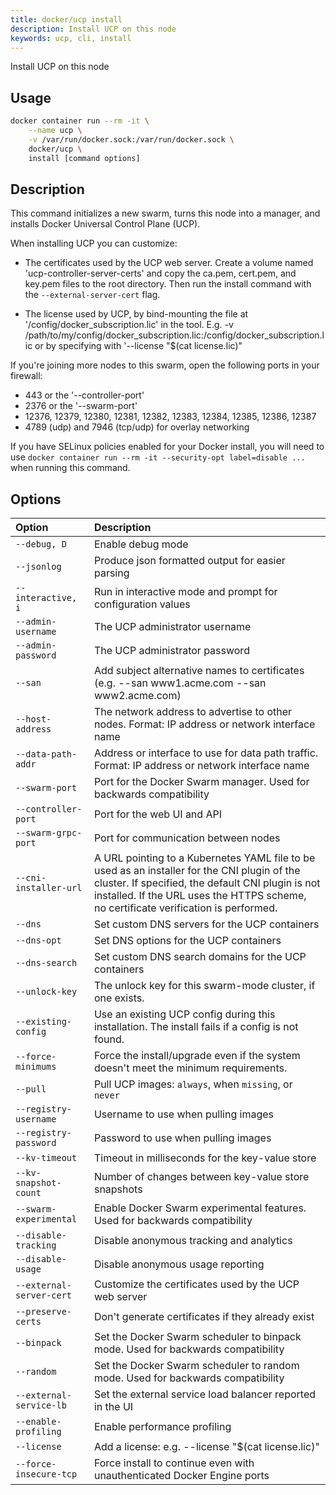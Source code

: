 ```yaml
---
title: docker/ucp install
description: Install UCP on this node
keywords: ucp, cli, install
---
```


Install UCP on this node

## Usage

```bash
docker container run --rm -it \
    --name ucp \
    -v /var/run/docker.sock:/var/run/docker.sock \
    docker/ucp \
    install [command options]
```

## Description

This command initializes a new swarm, turns this node into a manager, and installs
Docker Universal Control Plane (UCP).

When installing UCP you can customize:

  * The certificates used by the UCP web server. Create a volume
    named 'ucp-controller-server-certs' and copy the ca.pem, cert.pem, and key.pem
    files to the root directory. Then run the install command with the
    `--external-server-cert` flag.

  * The license used by UCP, by bind-mounting the file at
    '/config/docker_subscription.lic' in the tool.  E.g. -v /path/to/my/config/docker_subscription.lic:/config/docker_subscription.lic
    or by specifying with '--license "$(cat license.lic)"

If you're joining more nodes to this swarm, open the following ports in your
firewall:

  * 443 or the '--controller-port'
  * 2376 or the '--swarm-port'
  * 12376, 12379, 12380, 12381, 12382, 12383, 12384, 12385, 12386, 12387
  * 4789 (udp) and 7946 (tcp/udp) for overlay networking

If you have SELinux policies enabled for your Docker install, you will need to
use `docker container run --rm -it --security-opt label=disable ...` when running this
command.

## Options

| Option                   | Description                                                                                      |
| :----------------------- | :----------------------------------------------------------------------------------------------- |
| `--debug, D`             | Enable debug mode                                                                                |
| `--jsonlog`              | Produce json formatted output for easier parsing                                                 |
| `--interactive, i`       | Run in interactive mode and prompt for configuration values                                      |
| `--admin-username`       | The UCP administrator username                                                                   |
| `--admin-password`       | The UCP administrator password                                                                   |
| `--san`                  | Add subject alternative names to certificates (e.g. --san www1.acme.com --san www2.acme.com)     |
| `--host-address`         | The network address to advertise to other nodes. Format: IP address or network interface name    |
| `--data-path-addr`       | Address or interface to use for data path traffic. Format: IP address or network interface name  |
| `--swarm-port`           | Port for the Docker Swarm manager. Used for backwards compatibility                              |
| `--controller-port`      | Port for the web UI and API                                                                      |
| `--swarm-grpc-port`      | Port for communication between nodes                                                             |
| `--cni-installer-url`    | A URL pointing to a Kubernetes YAML file to be used as an installer for the CNI plugin of the cluster. If specified, the default CNI plugin is not installed. If the URL uses the HTTPS scheme, no certificate verification is performed. |
| `--dns`                  | Set custom DNS servers for the UCP containers                                                    |
| `--dns-opt`              | Set DNS options for the UCP containers                                                           |
| `--dns-search`           | Set custom DNS search domains for the UCP containers                                             |
| `--unlock-key`           | The unlock key for this swarm-mode cluster, if one exists.                                       |
| `--existing-config`      | Use an existing UCP config during this installation. The install fails if a config is not found. |
| `--force-minimums`       | Force the install/upgrade even if the system doesn't meet the minimum requirements.              |
| `--pull`                 | Pull UCP images: `always`, when `missing`, or `never`                                            |
| `--registry-username`    | Username to use when pulling images                                                              |
| `--registry-password`    | Password to use when pulling images                                                              |
| `--kv-timeout`           | Timeout in milliseconds for the key-value store                                                  |
| `--kv-snapshot-count`    | Number of changes between key-value store snapshots                                              |
| `--swarm-experimental`   | Enable Docker Swarm experimental features. Used for backwards compatibility                      |
| `--disable-tracking`     | Disable anonymous tracking and analytics                                                         |
| `--disable-usage`        | Disable anonymous usage reporting                                                                |
| `--external-server-cert` | Customize the certificates used by the UCP web server                                            |
| `--preserve-certs`       | Don't generate certificates if they already exist                                                |
| `--binpack`              | Set the Docker Swarm scheduler to binpack mode. Used for backwards compatibility                 |
| `--random`               | Set the Docker Swarm scheduler to random mode. Used for backwards compatibility                  |
| `--external-service-lb`  | Set the external service load balancer reported in the UI                                        |
| `--enable-profiling`     | Enable performance profiling                                                                     |
| `--license`              | Add a license: e.g. --license "$(cat license.lic)"                                               |
| `--force-insecure-tcp`   | Force install to continue even with unauthenticated Docker Engine ports                         |
